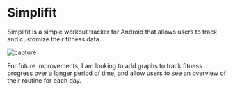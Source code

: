 # Simplifit

Simplifit is a simple workout tracker for Android that allows users to track and customize their fitness data.


![capture](https://user-images.githubusercontent.com/30847252/45656791-f4436980-baac-11e8-94b2-c6d9b218039b.PNG)

For future improvements, I am looking to add graphs to track fitness progress over a longer period of time, and allow users to see an overview of their routine for each day.
